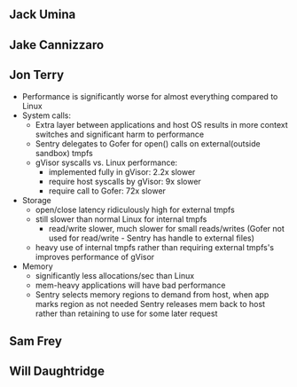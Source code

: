 ## Jack Umina



## Jake Cannizzaro



## Jon Terry
- Performance is significantly worse for almost everything compared to Linux
- System calls:
    - Extra layer between applications and host OS results in more context switches and significant harm to performance
    - Sentry delegates to Gofer for open() calls on external(outside sandbox) tmpfs
    - gVisor syscalls vs. Linux performance:
        - implemented fully in gVisor: 2.2x slower
        - require host syscalls by gVisor: 9x slower
        - require call to Gofer: 72x slower
- Storage
    - open/close latency ridiculously high for external tmpfs
    - still slower than normal Linux for internal tmpfs
        - read/write slower, much slower for small reads/writes (Gofer not used for read/write - Sentry has handle to external files)
    - heavy use of internal tmpfs rather than requiring external tmpfs's improves performance of gVisor
- Memory
    - significantly less allocations/sec than Linux
    - mem-heavy applications will have bad performance
    - Sentry selects memory regions to demand from host, when app marks region as not needed Sentry releases mem back to host rather than retaining to use for some later request
  


## Sam Frey



## Will Daughtridge



